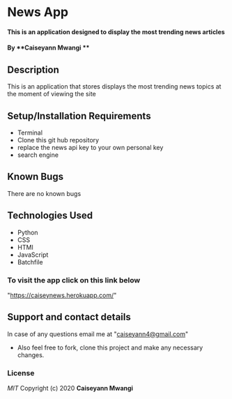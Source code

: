 # News App

#### This is an application designed to display the most trending news articles 
#### By **Caiseyann Mwangi **
## Description
This is an application that stores displays the most trending news topics at the moment of viewing the site  
## Setup/Installation Requirements
* Terminal
* Clone this git hub repository
* replace the news api key to your own personal key 
* search engine 
## Known Bugs
There are no known bugs 
## Technologies Used
* Python
* CSS
* HTMl
* JavaScript
* Batchfile 
### To visit the app click on this link below
"https://caiseynews.herokuapp.com/"
## Support and contact details
In case of any questions email me at "caiseyann4@gmail.com" 
* Also feel free to fork, clone this project and make any necessary changes.
### License
*MIT*
Copyright (c) 2020 **Caiseyann Mwangi**
  

